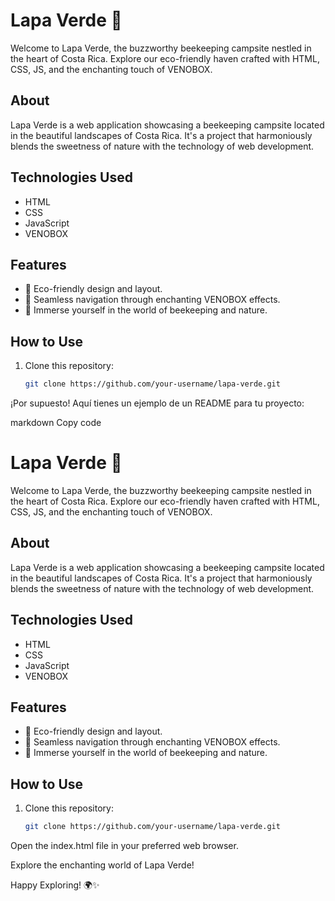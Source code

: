 # Lapa Verde 🍯

Welcome to Lapa Verde, the buzzworthy beekeeping campsite nestled in the heart of Costa Rica. Explore our eco-friendly haven crafted with HTML, CSS, JS, and the enchanting touch of VENOBOX.

## About

Lapa Verde is a web application showcasing a beekeeping campsite located in the beautiful landscapes of Costa Rica. It's a project that harmoniously blends the sweetness of nature with the technology of web development.

## Technologies Used

- HTML
- CSS
- JavaScript
- VENOBOX

## Features

- 🌿 Eco-friendly design and layout.
- 🚀 Seamless navigation through enchanting VENOBOX effects.
- 🍯 Immerse yourself in the world of beekeeping and nature.

## How to Use

1. Clone this repository:

   ```bash
   git clone https://github.com/your-username/lapa-verde.git

¡Por supuesto! Aquí tienes un ejemplo de un README para tu proyecto:

markdown
Copy code
# Lapa Verde 🍯

Welcome to Lapa Verde, the buzzworthy beekeeping campsite nestled in the heart of Costa Rica. Explore our eco-friendly haven crafted with HTML, CSS, JS, and the enchanting touch of VENOBOX.

## About

Lapa Verde is a web application showcasing a beekeeping campsite located in the beautiful landscapes of Costa Rica. It's a project that harmoniously blends the sweetness of nature with the technology of web development.

## Technologies Used

- HTML
- CSS
- JavaScript
- VENOBOX

## Features

- 🌿 Eco-friendly design and layout.
- 🚀 Seamless navigation through enchanting VENOBOX effects.
- 🍯 Immerse yourself in the world of beekeeping and nature.

## How to Use

1. Clone this repository:

   ```bash
   git clone https://github.com/your-username/lapa-verde.git
Open the index.html file in your preferred web browser.

Explore the enchanting world of Lapa Verde!

Happy Exploring! 🌍✨

